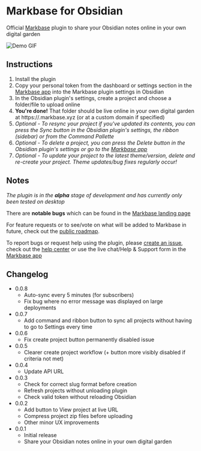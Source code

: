 # Markbase for Obsidian

Official [Markbase](https://markbase.xyz) plugin to share your Obsidian notes online in your own digital garden

![Demo GIF](./src/assets/demo.gif)

## Instructions

1. Install the plugin
2. Copy your personal token from the dashboard or settings section in the [Markbase app](https://app.markbase.xyz) into the Markbase plugin settings in Obsidian
3. In the Obsidian plugin's settings, create a project and choose a folder/file to upload online
4. **You're done!** That folder should be live online in your own digital garden at https://<project-slug>.markbase.xyz (or at a custom domain if specified)
5. *Optional - To resync your project if you've updated its contents, you can press the Sync button in the Obsidian plugin's settings, the ribbon (sidebar) or from the Command Pallette*
6. *Optional - To delete a project, you can press the Delete button in the Obsidian plugin's settings or go to the [Markbase app](https://app.markbase.xyz)*
7. *Optional - To update your project to the latest theme/version, delete and re-create your project. Theme updates/bug fixes regularly occur!*

## Notes

*The plugin is in the **alpha** stage of development and has currently only been tested on desktop*

There are **notable bugs** which can be found in the [Markbase landing page](https://markbase.xyz)

For feature requests or to see/vote on what will be added to Markbase in future, check out the [public roadmap](https://markbase.featurebase.app/).

To report bugs or request help using the plugin, please [create an issue](https://github.com/markbaseteam/obsidian-markbase), check out the [help center](https://markbase.tawk.help/) or use the live chat/Help & Support form in the [Markbase app](https://app.markbase.xyz)

## Changelog

- 0.0.8
  - Auto-sync every 5 minutes (for subscribers)
  - Fix bug where no error message was displayed on large deployments
- 0.0.7
  - Add command and ribbon button to sync all projects without having to go to Settings every time
- 0.0.6
  - Fix create project button permanently disabled issue
- 0.0.5
  - Clearer create project workflow (+ button more visibly disabled if criteria not met)
- 0.0.4
  - Update API URL
- 0.0.3
  - Check for correct slug format before creation
  - Refresh projects without unloading plugin
  - Check valid token without reloading Obsidian
- 0.0.2
  - Add button to View project at live URL
  - Compress project zip files before uploading
  - Other minor UX improvements
- 0.0.1
  - Initial release
  - Share your Obsidian notes online in your own digital garden
